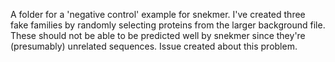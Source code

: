 A folder for a 'negative control' example for snekmer. 
I've created three fake families by randomly selecting proteins from the larger background file. 
These should not be able to be predicted well by snekmer since they're (presumably) unrelated sequences.
Issue created about this problem.
